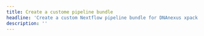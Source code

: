 ```yaml
---
title: Create a custome pipeline bundle
headline: 'Create a custom Nextflow pipeline bundle for DNAnexus xpack'
description: ''
---
```

